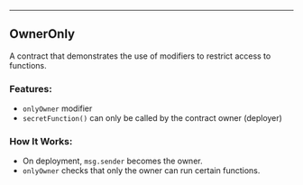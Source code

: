 ---

## OwnerOnly

A contract that demonstrates the use of modifiers to restrict access to functions.

### Features:
- `onlyOwner` modifier
- `secretFunction()` can only be called by the contract owner (deployer)

### How It Works:
- On deployment, `msg.sender` becomes the owner.
- `onlyOwner` checks that only the owner can run certain functions.
